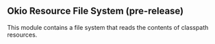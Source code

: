 Okio Resource File System (pre-release)
---------------------------------------

This module contains a file system that reads the contents of classpath resources.
